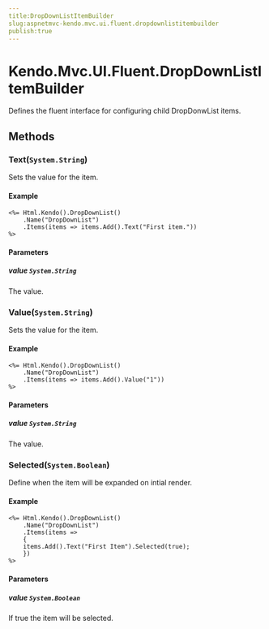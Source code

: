 ```yaml
---
title:DropDownListItemBuilder
slug:aspnetmvc-kendo.mvc.ui.fluent.dropdownlistitembuilder
publish:true
---
```


# Kendo.Mvc.UI.Fluent.DropDownListItemBuilder
Defines the fluent interface for configuring child DropDonwList items.



## Methods

### Text(`System.String`)
Sets the value for the item.


#### Example

    <%= Html.Kendo().DropDownList()
        .Name("DropDownList")
        .Items(items => items.Add().Text("First item."))
    %>
        


#### Parameters

##### value `System.String`
The value.




### Value(`System.String`)
Sets the value for the item.


#### Example

    <%= Html.Kendo().DropDownList()
        .Name("DropDownList")
        .Items(items => items.Add().Value("1"))
    %>
        


#### Parameters

##### value `System.String`
The value.




### Selected(`System.Boolean`)
Define when the item will be expanded on intial render.


#### Example

    <%= Html.Kendo().DropDownList()
        .Name("DropDownList")
        .Items(items =>
        {
        items.Add().Text("First Item").Selected(true);
        })
    %>
        


#### Parameters

##### value `System.Boolean`
If true the item will be selected.





